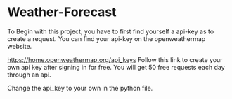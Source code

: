 # Weather-Forecast

To Begin with this project, you have to first find yourself a api-key as to create a request.
You can find your api-key on the openweathermap website.

https://home.openweathermap.org/api_keys
Follow this link to create your own api key after signing in for free.
You will get 50 free requests each day through an api.

Change the api_key to your own in the python file.

